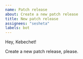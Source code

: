 ```yaml
---
name: Patch release
about: Create a new patch release
title: New patch release
assignees: "sesheta"
labels: bot
---
```


Hey, Kebechet!

Create a new patch release, please.
